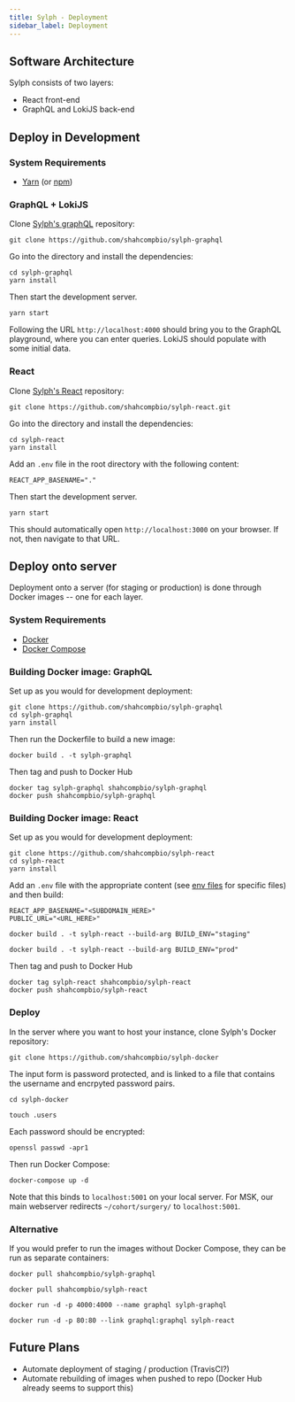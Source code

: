 ```yaml
---
title: Sylph - Deployment
sidebar_label: Deployment
---
```


## Software Architecture

Sylph consists of two layers:

- React front-end
- GraphQL and LokiJS back-end

## Deploy in Development

### System Requirements

- [Yarn](https://yarnpkg.com/en/) (or [npm](https://www.npmjs.com/))

### GraphQL + LokiJS

Clone [Sylph's graphQL](https://github.com/shahcompbio/sylph-graphql) repository:

```
git clone https://github.com/shahcompbio/sylph-graphql
```

Go into the directory and install the dependencies:

```
cd sylph-graphql
yarn install
```

Then start the development server.

```
yarn start
```

Following the URL `http://localhost:4000` should bring you to the GraphQL playground, where you can enter queries. LokiJS should populate with some initial data.

### React

Clone [Sylph's React](https://github.com/shahcompbio/sylph-react) repository:

```
git clone https://github.com/shahcompbio/sylph-react.git
```

Go into the directory and install the dependencies:

```
cd sylph-react
yarn install
```

Add an `.env` file in the root directory with the following content:

```
REACT_APP_BASENAME="."
```

Then start the development server.

```
yarn start
```

This should automatically open `http://localhost:3000` on your browser. If not, then navigate to that URL.

## Deploy onto server

Deployment onto a server (for staging or production) is done through Docker images -- one for each layer.

### System Requirements

- [Docker](https://docker.com)
- [Docker Compose](https://docs.docker.com/compose/)

### Building Docker image: GraphQL

Set up as you would for development deployment:

```
git clone https://github.com/shahcompbio/sylph-graphql
cd sylph-graphql
yarn install
```

Then run the Dockerfile to build a new image:

```
docker build . -t sylph-graphql
```

Then tag and push to Docker Hub

```
docker tag sylph-graphql shahcompbio/sylph-graphql
docker push shahcompbio/sylph-graphql
```

### Building Docker image: React

Set up as you would for development deployment:

```
git clone https://github.com/shahcompbio/sylph-react
cd sylph-react
yarn install
```

Add an `.env` file with the appropriate content (see [env files](sylph/env-files) for specific files) and then build:

```
REACT_APP_BASENAME="<SUBDOMAIN_HERE>"
PUBLIC_URL="<URL_HERE>"
```

```
docker build . -t sylph-react --build-arg BUILD_ENV="staging"

docker build . -t sylph-react --build-arg BUILD_ENV="prod"
```

Then tag and push to Docker Hub

```
docker tag sylph-react shahcompbio/sylph-react
docker push shahcompbio/sylph-react
```

### Deploy

In the server where you want to host your instance, clone Sylph's Docker repository:

```
git clone https://github.com/shahcompbio/sylph-docker
```

The input form is password protected, and is linked to a file that contains the username and encrpyted password pairs.

```
cd sylph-docker

touch .users
```

Each password should be encrypted:

```
openssl passwd -apr1
```

Then run Docker Compose:

```
docker-compose up -d
```

Note that this binds to `localhost:5001` on your local server. For MSK, our main webserver redirects `~/cohort/surgery/` to `localhost:5001`.

### Alternative

If you would prefer to run the images without Docker Compose, they can be run as separate containers:

```
docker pull shahcompbio/sylph-graphql

docker pull shahcompbio/sylph-react

docker run -d -p 4000:4000 --name graphql sylph-graphql

docker run -d -p 80:80 --link graphql:graphql sylph-react
```

## Future Plans

- Automate deployment of staging / production (TravisCI?)
- Automate rebuilding of images when pushed to repo (Docker Hub already seems to support this)
